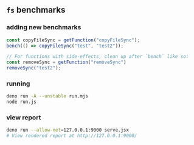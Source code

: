 ## `fs` benchmarks

### adding new benchmarks

```js
const copyFileSync = getFunction("copyFileSync");
bench(() => copyFileSync("test", "test2"));

// For functions with side-effects, clean up after `bench` like so:
const removeSync = getFunction("removeSync")
removeSync("test2");
```

### running

```bash
deno run -A --unstable run.mjs
node run.js
```

### view report

```bash
deno run --allow-net=127.0.0.1:9000 serve.jsx
# View rendered report at http://127.0.0.1:9000/
```
